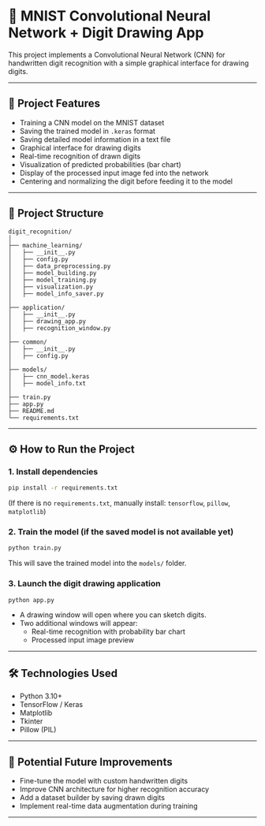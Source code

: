 # 🦰 MNIST Convolutional Neural Network + Digit Drawing App

This project implements a Convolutional Neural Network (CNN) for handwritten digit recognition with a simple graphical interface for drawing digits.

---

## 🚀 Project Features

- Training a CNN model on the MNIST dataset
- Saving the trained model in `.keras` format
- Saving detailed model information in a text file
- Graphical interface for drawing digits
- Real-time recognition of drawn digits
- Visualization of predicted probabilities (bar chart)
- Display of the processed input image fed into the network
- Centering and normalizing the digit before feeding it to the model

---

## 📂 Project Structure

```
digit_recognition/
│
├── machine_learning/
│   ├── __init__.py
│   ├── config.py
│   ├── data_preprocessing.py
│   ├── model_building.py
│   ├── model_training.py
│   ├── visualization.py
│   ├── model_info_saver.py
│
├── application/
│   ├── __init__.py
│   ├── drawing_app.py
│   ├── recognition_window.py
│
├── common/
│   ├── __init__.py
│   ├── config.py
│
├── models/
│   ├── cnn_model.keras
│   ├── model_info.txt
│
├── train.py
├── app.py
├── README.md
└── requirements.txt
```

---

## ⚙️ How to Run the Project

### 1. Install dependencies

```bash
pip install -r requirements.txt
```

(If there is no `requirements.txt`, manually install:
`tensorflow`, `pillow`, `matplotlib`)

### 2. Train the model (if the saved model is not available yet)

```bash
python train.py
```

This will save the trained model into the `models/` folder.

### 3. Launch the digit drawing application

```bash
python app.py
```

- A drawing window will open where you can sketch digits.
- Two additional windows will appear:
  - Real-time recognition with probability bar chart
  - Processed input image preview

---

## 🛠 Technologies Used

- Python 3.10+
- TensorFlow / Keras
- Matplotlib
- Tkinter
- Pillow (PIL)

---

## 📢 Potential Future Improvements

- Fine-tune the model with custom handwritten digits
- Improve CNN architecture for higher recognition accuracy
- Add a dataset builder by saving drawn digits
- Implement real-time data augmentation during training

---


